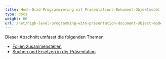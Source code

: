 ```yaml
---
title: Hoch-Grad Programmierung mit Präsentations-Dokument-Objektmodell
type: docs
weight: 60
url: /net/high-level-programming-with-presentation-document-object-model/
---
```


Dieser Abschnitt umfasst die folgenden Themen

- [Folien zusammenstellen](/slides/net/assemble-slides/)
- [Suchen und Ersetzen in der Präsentation](/slides/net/find-and-replace-in-presentation/)
